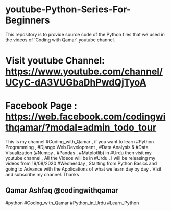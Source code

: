 # youtube-Python-Series-For-Beginners

This repository is to provide source code of the Python files that we used in the videos of 'Coding with Qamar'  youtube channel.
# Visit youtube Channel: https://www.youtube.com/channel/UCyC-dA3VUGbaDhPwdQjTyoA
# Facebook Page :   https://web.facebook.com/codingwithqamar/?modal=admin_todo_tour
This is my  channel #Coding_with_Qamar , if you want to learn #Python Programming , #Django Web Development , #Data Analysis & #Data Visualization (#Numpy , #Pandas , #Matplotlib) in #Urdu then visit my youtube channel , All the Videos will be in #Urdu . I will be releasing my videos from 19/08/2020 #Wednesday , Starting from Python Basics and going to Advance with the Applications of what we learn day by day . Visit and subscribe my channel.
Thanks
## Qamar Ashfaq @codingwithqamar
#python #Coding_with_Qamar
#Python_in_Urdu
#Learn_Python
